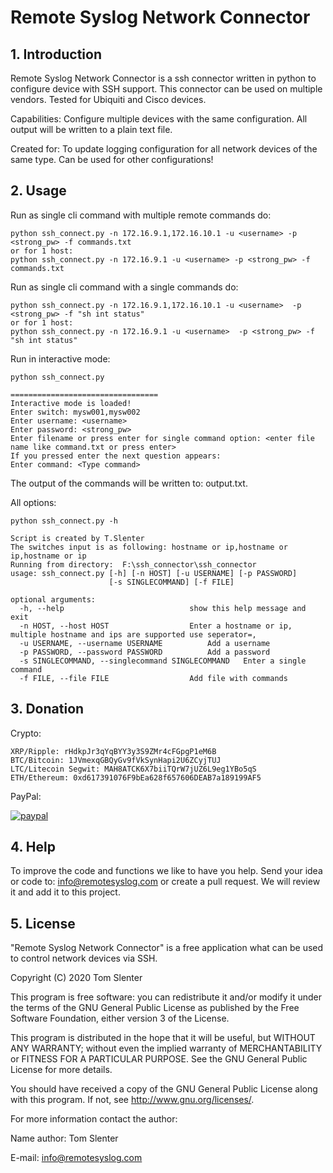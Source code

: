 # **Remote Syslog Network Connector**

## 1. Introduction
Remote Syslog Network Connector is a ssh connector written in python to configure device with SSH support.
This connector can be used on multiple vendors. Tested for Ubiquiti and Cisco devices.

Capabilities: Configure multiple devices with the same configuration. All output will be written to a plain text file.

Created for: To update logging configuration for all network devices of the same type. Can be used for other configurations!

## 2. Usage
Run as single cli command with multiple remote commands do:
```
python ssh_connect.py -n 172.16.9.1,172.16.10.1 -u <username> -p <strong_pw> -f commands.txt
or for 1 host:
python ssh_connect.py -n 172.16.9.1 -u <username> -p <strong_pw> -f commands.txt
```
Run as single cli command with a single commands do:
```
python ssh_connect.py -n 172.16.9.1,172.16.10.1 -u <username>  -p <strong_pw> -f "sh int status"
or for 1 host:
python ssh_connect.py -n 172.16.9.1 -u <username>  -p <strong_pw> -f "sh int status"
```
Run in interactive mode:
```
python ssh_connect.py

=================================
Interactive mode is loaded!
Enter switch: mysw001,mysw002
Enter username: <username>
Enter password: <strong_pw>
Enter filename or press enter for single command option: <enter file name like command.txt or press enter>
If you pressed enter the next question appears:
Enter command: <Type command>
```
The output of the commands will be written to: output.txt.

All options:
```
python ssh_connect.py -h

Script is created by T.Slenter
The switches input is as following: hostname or ip,hostname or ip,hostname or ip
Running from directory:  F:\ssh_connector\ssh_connector
usage: ssh_connect.py [-h] [-n HOST] [-u USERNAME] [-p PASSWORD]
                      [-s SINGLECOMMAND] [-f FILE]

optional arguments:
  -h, --help            				show this help message and exit
  -n HOST, --host HOST  				Enter a hostname or ip, multiple hostname and ips are supported use seperator=,
  -u USERNAME, --username USERNAME 			Add a username
  -p PASSWORD, --password PASSWORD			Add a password
  -s SINGLECOMMAND, --singlecommand SINGLECOMMAND	Enter a single command
  -f FILE, --file FILE  				Add file with commands
```
## 3. Donation

Crypto:

```
XRP/Ripple: rHdkpJr3qYqBYY3y3S9ZMr4cFGpgP1eM6B
BTC/Bitcoin: 1JVmexqGBQyGv9fVkSynHapi2U6ZCyjTUJ
LTC/Litecoin Segwit: MAH8ATCK6X7biiTQrW7jUZ6L9eg1YBo5qS
ETH/Ethereum: 0xd617391076F9bEa628f657606DEAB7a189199AF5
```
PayPal:

[![paypal](https://www.paypalobjects.com/en_US/NL/i/btn/btn_donateCC_LG.gif)](https://www.paypal.com/cgi-bin/webscr?cmd=_donations&business=KQKRPDQYHYR7W&currency_code=EUR&source=url)

## 4. Help

To improve the code and functions we like to have you help. Send your idea or code to: info@remotesyslog.com or create a pull request. We will review it and add it to this project.

## 5. License
"Remote Syslog Network Connector" is a free application what can be used to control network devices via SSH.

Copyright (C) 2020 Tom Slenter

This program is free software: you can redistribute it and/or modify it under the terms of the GNU General Public License as published by the Free Software Foundation, either version 3 of the License.

This program is distributed in the hope that it will be useful, but WITHOUT ANY WARRANTY; without even the implied warranty of MERCHANTABILITY or FITNESS FOR A PARTICULAR PURPOSE. See the GNU General Public License for more details.

You should have received a copy of the GNU General Public License along with this program. If not, see http://www.gnu.org/licenses/.

For more information contact the author:

Name author: Tom Slenter

E-mail: info@remotesyslog.com
